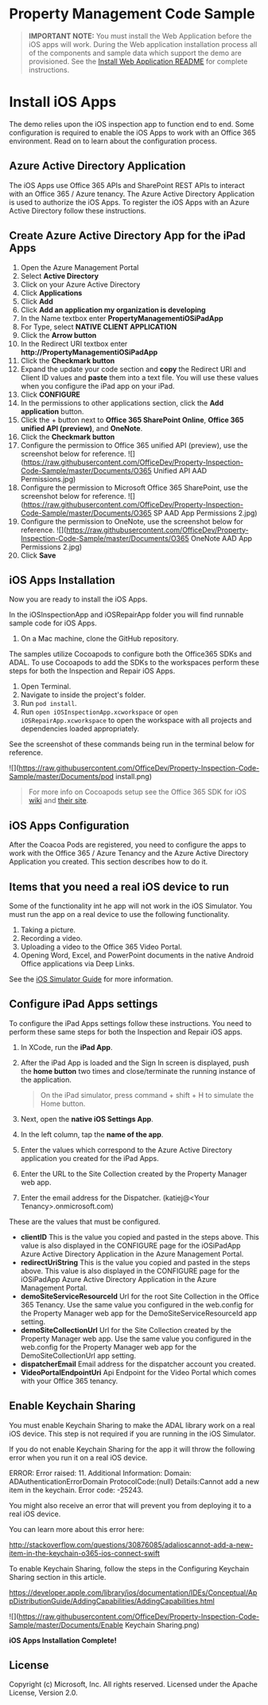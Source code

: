 # Property Management Code Sample

> **IMPORTANT NOTE:** You must install the Web Application before the iOS apps will work.  During the Web application installation process all of the components and sample data which support the demo are provisioned.  See the [Install Web Application README](https://github.com/OfficeDev/Property-Inspection-Code-Sample/blob/master/PropertyManagerMyApp/README.md) for complete instructions.

Install iOS Apps
================

The demo relies upon the iOS inspection app to function end to end.  Some configuration is required to enable the iOS Apps to work with an Office 365 environment.  Read on to learn about the configuration process.

Azure Active Directory Application
----------------------------------

The iOS Apps use Office 365 APIs and SharePoint REST APIs to interact with an Office 365 / Azure tenancy.  The Azure Active Directory Application is used to authorize the iOS Apps.  To register the iOS Apps with an Azure Active Directory follow these instructions.

Create Azure Active Directory App for the iPad Apps
---------------------------------------------------

1. Open the Azure Management Portal
2. Select **Active Directory**
3. Click on your Azure Active Directory
4. Click **Applications**
5. Click **Add**
6. Click **Add an application my organization is developing**
7. In the Name textbox enter **PropertyManagementiOSiPadApp**
8. For Type, select **NATIVE CLIENT APPLICATION**
9. Click the **Arrow button**
10. In the Redirect URI textbox enter **http://PropertyManagementiOSiPadApp**
11. Click the **Checkmark button**
12. Expand the update your code section and **copy** the Redirect URI and Client ID values and **paste** them into a text file.  You will use these values when you configure the iPad app on your iPad.
13. Click **CONFIGURE**
14.	In the permissions to other applications section, click the **Add application** button.
15.	Click the + button next to **Office 365 SharePoint Online**, **Office 365 unified API (preview)**, and **OneNote**.
16.	Click the **Checkmark button**
17.	Configure the permission to Office 365 unified API (preview), use the screenshot below for reference.
![](https://raw.githubusercontent.com/OfficeDev/Property-Inspection-Code-Sample/master/Documents/O365 Unified API AAD Permissions.jpg)
18.	Configure the permission to Microsoft Office 365 SharePoint, use the screenshot below for reference.
![](https://raw.githubusercontent.com/OfficeDev/Property-Inspection-Code-Sample/master/Documents/O365 SP AAD App Permissions 2.jpg)
19.	Configure the permission to OneNote, use the screenshot below for reference.
![](https://raw.githubusercontent.com/OfficeDev/Property-Inspection-Code-Sample/master/Documents/O365 OneNote AAD App Permissions 2.jpg)
20. Click **Save**

iOS Apps Installation
---------------------

Now you are ready to install the iOS Apps.  

In the iOSInspectionApp and iOSRepairApp folder you will find runnable sample code for iOS Apps.

1. On a Mac machine, clone the GitHub repository.  

The samples utilize Cocoapods to configure both the Office365 SDKs and ADAL.  To use Cocoapods to add the SDKs to the workspaces perform these steps for both the Inspection and Repair iOS Apps.

1. Open Terminal.
2. Navigate to inside the project's folder.
3. Run `pod install`.
4. Run `open iOSInspectionApp.xcworkspace` or `open iOSRepairApp.xcworkspace` to open the workspace with all projects and dependencies loaded appropriately.

See the screenshot of these commands being run in the terminal below for reference.

![](https://raw.githubusercontent.com/OfficeDev/Property-Inspection-Code-Sample/master/Documents/pod install.png)

> For more info on Cocoapods setup see the Office 365 SDK for iOS [wiki](https://github.com/OfficeDev/Office-365-SDK-for-iOS/wiki/Cocoapods-Setup) and [their site](http://cocoapods.org).

iOS Apps Configuration
----------------------

After the Coacoa Pods are registered, you need to configure the apps to work with the Office 365 / Azure Tenancy and the Azure Active Directory Application you created.  This section describes how to do it.

Items that you need a real iOS device to run
------------------------------------------------

Some of the functionality int he app will not work in the iOS Simulator.  You must run the app on a real device to use the following functionality.

1. Taking a picture.
2. Recording a video.
2. Uploading a video to the Office 365 Video Portal.
2. Opening Word, Excel, and PowerPoint documents in the native Android Office applications via Deep Links. 

See the [iOS Simulator Guide](https://developer.apple.com/library/ios/documentation/IDEs/Conceptual/iOS_Simulator_Guide/iOS_Simulator_Guide.pdf) for more information.

Configure iPad Apps settings
----------------------------

To configure the iPad Apps settings follow these instructions.  You need to perform these same steps for both the Inspection and Repair iOS apps.

1. In XCode, run the **iPad App**.
2. After the iPad App is loaded and the Sign In screen is displayed, push the **home button** two times and close/terminate the running instance of the application.

	> On the iPad simulator, press command + shift + H to simulate the Home button.

3. Next, open the **native iOS Settings App**.
4. In the left column, tap the **name of the app**.
5. Enter the values which correspond to the Azure Active Directory application you created for the iPad Apps.
6. Enter the URL to the Site Collection created by the Property Manager web app.
7. Enter the email address for the Dispatcher. (katiej&#64;&lt;Your Tenancy&gt;.onmicrosoft.com)

These are the values that must be configured.

- **clientID** This is the value you copied and pasted in the steps above.  This value is also displayed in the CONFIGURE page for the iOSiPadApp Azure Active Directory Application in the Azure Management Portal.
- **redirectUriString** This is the value you copied and pasted in the steps above.  This value is also displayed in the CONFIGURE page for the iOSiPadApp Azure Active Directory Application in the Azure Management Portal.
- **demoSiteServiceResourceId** Url for the root Site Collection in the Office 365 Tenancy. Use the same value you configured in the web.config for the Property Manager web app for the DemoSiteServiceResourceId app setting.
- **demoSiteCollectionUrl** Url for the Site Collection created by the Property Manager web app.  Use the same value you configured in the web.config for the Property Manager web app for the DemoSiteCollectionUrl app setting.
- **dispatcherEmail** Email address for the dispatcher account you created.
- **VideoPortalEndpointUri** Api Endpoint for the Video Portal which comes with your Office 365 tenancy.

Enable Keychain Sharing
-----------------------

You must enable Keychain Sharing to make the ADAL library work on a real iOS device.  This step is not required if you are running in the iOS Simulator.

If you do not enable Keychain Sharing for the app it will throw the following error when you run it on a real iOS device.

ERROR: Error raised: 11. Additional Information: Domain: ADAuthenticationErrorDomain ProtocolCode:(null) Details:Cannot add a new item in the keychain. Error code: -25243.

You might also receive an error that will prevent you from deploying it to a real iOS device.

You can learn more about this error here:

http://stackoverflow.com/questions/30876085/adalioscannot-add-a-new-item-in-the-keychain-o365-ios-connect-swift

To enable Keychain Sharing, follow the steps in the Configuring Keychain Sharing section in this article.

https://developer.apple.com/library/ios/documentation/IDEs/Conceptual/AppDistributionGuide/AddingCapabilities/AddingCapabilities.html

![](https://raw.githubusercontent.com/OfficeDev/Property-Inspection-Code-Sample/master/Documents/Enable Keychain Sharing.png)

**iOS Apps Installation Complete!**

## License
Copyright (c) Microsoft, Inc. All rights reserved. Licensed under the Apache License, Version 2.0.


